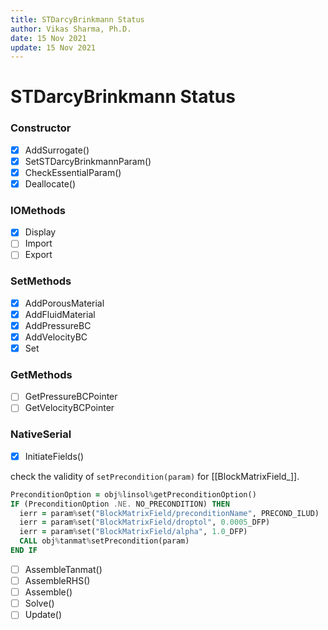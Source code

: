 ```yaml
---
title: STDarcyBrinkmann Status
author: Vikas Sharma, Ph.D.
date: 15 Nov 2021
update: 15 Nov 2021
---
```


# STDarcyBrinkmann Status

### Constructor

- [x] AddSurrogate()
- [x] SetSTDarcyBrinkmannParam()
- [x] CheckEssentialParam()
- [x] Deallocate()

### IOMethods

- [x] Display
- [ ] Import
- [ ] Export

### SetMethods

- [x] AddPorousMaterial
- [x] AddFluidMaterial
- [x] AddPressureBC
- [x] AddVelocityBC
- [x] Set

### GetMethods

- [ ] GetPressureBCPointer
- [ ] GetVelocityBCPointer

### NativeSerial

- [x] InitiateFields()

check the validity of `setPrecondition(param)` for [[BlockMatrixField_]].

``` fortran
PreconditionOption = obj%linsol%getPreconditionOption()
IF (PreconditionOption .NE. NO_PRECONDITION) THEN
  ierr = param%set("BlockMatrixField/preconditionName", PRECOND_ILUD)
  ierr = param%set("BlockMatrixField/droptol", 0.0005_DFP)
  ierr = param%set("BlockMatrixField/alpha", 1.0_DFP)
  CALL obj%tanmat%setPrecondition(param)
END IF
```

- [ ] AssembleTanmat()
- [ ] AssembleRHS()
- [ ] Assemble()
- [ ] Solve()
- [ ] Update()
